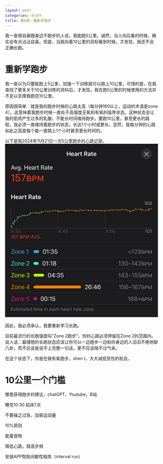 ```yaml
---
layout: post
categories: draft
title: 第0周－重新学跑步
---
```


我一直很自豪跟身边不跑步的人说，我能跑5公里。诚然，当人向后看的时候，确实会有点沾沾自喜。但是，当我向着10公里的目标看到时候，才发现，我还不会正确长跑。



# 重新学跑步

我一直以为只要能跑上5公里，加强一下训练就可以跑上10公里。可惜的是，在我查找了更多关于10公里训练的资料后，才发现，我在跑5公里的时候使用的方法并不足以支撑我跑完10公里。

原因很简单：就是我的跑步时候的心跳太高（每分钟160以上，运动的术语是zone 4）。这意味着我跑步时候一直处于高强度无氧和有氧的临界状态。这种状态会让我的肌肉产生过多的乳酸，不能长时间维持跑步。要跑10公里，甚至更长的路程，我必须一直维持着跑步的状态，长达1个小时或更长。显然，我每分钟的心跳如此之高是每个能一直跳上1个小时甚至更长时间的。

以下是我2024年11月21日一次5公里跑步的心跳记录。
![2024年11月21日一次5公里跑步的心跳记录](/assets/running/%E5%BF%83%E8%B7%B3zone4.jpeg)

因此，我必须承认，我要重新学习长跑。

目前最流行的长跑强度叫“Zone 2跑步”。你的心跳必须停留在Zone 2的范围内。说人话：最理想的长跑状态应该让你可以一边跑步一边和你身边的人滔滔不绝地聊八卦，而不应该是说不上完整一句话，更不应该喘不过气来。

在这个状态下，你是在做有氧跑步，shen t，大大减低受伤的机会，

# 10公里一个门槛




哪里获得跑步的建议，chatGPT，Youtube，B站

睡觉10:30
起床7点

不要操之过急，加密运动量

10%原则

能量食物

降低心跳，跳高步频

安装APP帮助间歇性锻炼（interval run）
<!--stackedit_data:
eyJoaXN0b3J5IjpbNTM3MzYwMDcyLC0xMDc0Mzc0ODk0LDcyMz
U1OTkwLC0xMjYwMzI0MjAyLC03NDE0ODg4ODFdfQ==
-->
